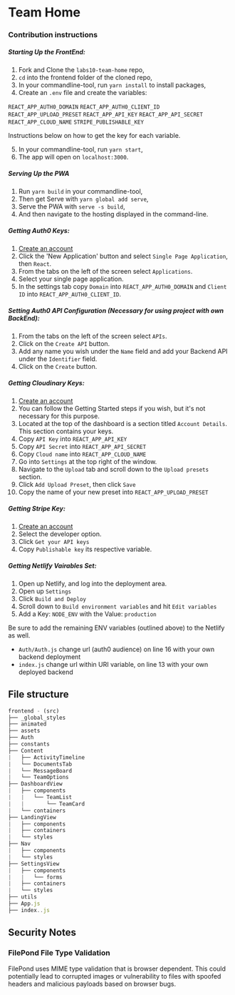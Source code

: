 # Team Home

### Contribution instructions

##### Starting Up the FrontEnd:

1. Fork and Clone the `labs10-team-home` repo,
2. `cd` into the frontend folder of the cloned repo,
3. In your commandline-tool, run `yarn install` to install packages,
4. Create an `.env` file and create the variables:

`REACT_APP_AUTH0_DOMAIN`
`REACT_APP_AUTH0_CLIENT_ID`
`REACT_APP_UPLOAD_PRESET`
`REACT_APP_API_KEY`
`REACT_APP_API_SECRET`
`REACT_APP_CLOUD_NAME`
`STRIPE_PUBLISHABLE_KEY`

Instructions below on how to get the key for each variable.

5. In your commandline-tool, run `yarn start`,
6. The app will open on `localhost:3000`.

##### Serving Up the PWA

1. Run `yarn build` in your commandline-tool,
2. Then get Serve with `yarn global add serve`,
3. Serve the PWA with `serve -s build`,
4. And then navigate to the hosting displayed in the command-line.

##### Getting Auth0 Keys:

1. [Create an account](https://auth0.com/)
2. Click the 'New Application' button and select `Single Page Application`, then `React`.
3. From the tabs on the left of the screen select `Applications`.
4. Select your single page application.
5. In the settings tab copy `Domain` into `REACT_APP_AUTH0_DOMAIN` and `Client ID` into `REACT_APP_AUTH0_CLIENT_ID`.

##### Setting Auth0 API Configuration (Necessary for using project with own BackEnd):

1. From the tabs on the left of the screen select `APIs`.
2. Click on the `Create API` button.
3. Add any name you wish under the `Name` field and add your Backend API under the `Identifier` field.
4. Click on the `Create` button.

##### Getting Cloudinary Keys:

1. [Create an account](https://cloudinary.com/)
2. You can follow the Getting Started steps if you wish, but it's not necessary for this purpose.
3. Located at the top of the dashboard is a section titled `Account Details`. This section contains your keys.
4. Copy `API Key` into `REACT_APP_API_KEY`
5. Copy `API Secret` into `REACT_APP_API_SECRET`
6. Copy `Cloud name` into `REACT_APP_CLOUD_NAME`
7. Go into `Settings` at the top right of the window.
8. Navigate to the `Upload` tab and scroll down to the `Upload presets` section.
9. Click `Add Upload Preset`, then click `Save`
10. Copy the name of your new preset into `REACT_APP_UPLOAD_PRESET`

##### Getting Stripe Key:

1. [Create an account](https://stripe.com/)
2. Select the developer option.
3. Click `Get your API keys`
4. Copy `Publishable key` its respective variable.

##### Getting Netlify Vairables Set:

1. Open up Netlify, and log into the deployment area.
2. Open up `Settings`
3. Click `Build and Deploy`
4. Scroll down to `Build environment variables` and hit `Edit variables`
5. Add a Key: `NODE_ENV` with the Value: `production`

Be sure to add the remaining ENV variables (outlined above) to the Netlify as well.

- `Auth/Auth.js` change url (auth0 audience) on line 16 with your own backend deployment
- `index.js` change url within URI variable, on line 13 with your own deployed backend

## File structure

```javascript
frontend - (src)
├── _global_styles
├── animated
├── assets
├── Auth
├── constants
├── Content
|   ├── ActivityTimeline
|   └── DocumentsTab
|   └── MessageBoard
|   └── TeamOptions
├── DashboardView
|   ├── components
|   |   └── TeamList
|   |       └── TeamCard
|   └── containers
├── LandingView
|   ├── components
|   ├── containers
|   └── styles
├── Nav
|   ├── components
|   └── styles
├── SettingsView
|   ├── components
|   |   └── forms
|   ├── containers
|   └── styles
├── utils
├── App.js
├── index..js
```

## Security Notes

### FilePond File Type Validation

FilePond uses MIME type validation that is browser dependent. This could potentially lead to corrupted images or vulnerability to files with spoofed headers and malicious payloads based on browser bugs.
